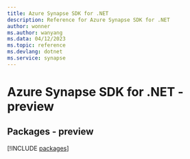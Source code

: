 ```yaml
---
title: Azure Synapse SDK for .NET
description: Reference for Azure Synapse SDK for .NET
author: wonner
ms.author: wanyang
ms.data: 04/12/2023
ms.topic: reference
ms.devlang: dotnet
ms.service: synapse
---
```

# Azure Synapse SDK for .NET - preview
## Packages - preview
[!INCLUDE [packages](synapse-index.md)]